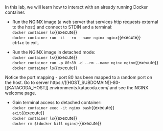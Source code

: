 In this lab, we will learn how to interact with an already running Docker container.

- Run the NGINX image (a web server that services http requests external to the host) and connect to STDIN and a terminal:  
`docker container ls`{{execute}}  
`docker container run -it --rm --name nginx nginx`{{execute}}  
ctrl+c to exit.

- Run the NGINX image in detached mode:  
`docker container ls`{{execute}}  
`docker container run -p 80:80 -d --rm --name nginx nginx`{{execute}}  
`docker container ls`{{execute}}  

Notice the port mapping - port 80 has been mapped to a random port on the host. 
Go to server https://[[HOST_SUBDOMAIN]]-80-[[KATACODA_HOST]].environments.katacoda.com/ and see the NGINX welcome page.

- Gain terminal access to detached container:  
`docker container exec -it nginx bash`{{execute}}  
`exit`{{execute}}  
`docker container ls`{{execute}}  
`docker rm $(docker kill nginx)`{{execute}}  